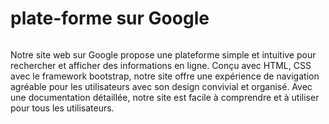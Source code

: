 # plate-forme sur Google
![]()

Notre site web sur Google propose une plateforme simple et intuitive pour rechercher et afficher des informations en ligne. Conçu avec HTML, CSS avec le framework bootstrap, notre site offre une expérience de navigation agréable pour les utilisateurs avec son design convivial et organisé. Avec une documentation détaillée, notre site est facile à comprendre et à utiliser pour tous les utilisateurs.

